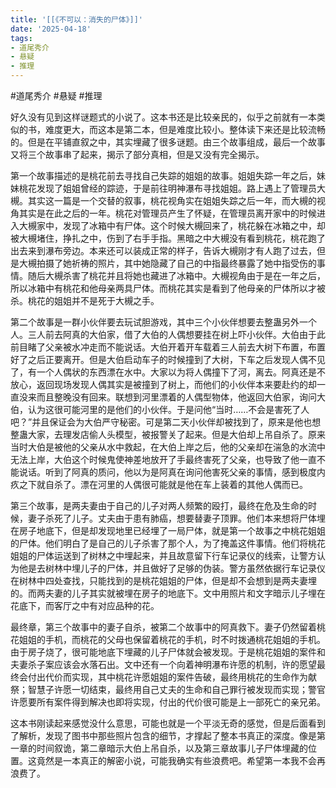 ```yaml
---
title: '[[《不可以：消失的尸体》]]'
date: '2025-04-18'
tags:
- 道尾秀介
- 悬疑
- 推理
---
```

#道尾秀介 #悬疑 #推理 

好久没有见到这样谜题式的小说了。这本书还是比较亲民的，似乎之前就有一本类似的书，难度更大，而这本是第二本，但是难度比较小。整体读下来还是比较流畅的。但是在平铺直叙之中，其实埋藏了很多谜题。由三个故事组成，最后一个故事又将三个故事串了起来，揭示了部分真相，但是又没有完全揭示。

第一个故事描述的是桃花前去寻找自己失踪的姐姐的故事。姐姐失踪一年之后，妹妹桃花发现了姐姐曾经的踪迹，于是前往明神瀑布寻找姐姐。路上遇上了管理员大槻。其实这一篇是一个交替的叙事，桃花视角实在姐姐失踪之后一年，而大槻的视角其实是在此之后的一年。桃花对管理员产生了怀疑，在管理员离开家中的时候进入大槻家中，发现了冰箱中有尸体。这个时候大槻回来了，桃花躲在冰箱之中，却被大槻堵住，挣扎之中，伤到了右手手指。黑暗之中大槻没有看到桃花，桃花跑了出去来到瀑布旁边。本来还可以装成正常的样子，告诉大槻刚才有人跑了过去，但是大槻拍摄了她祈祷的照片，其中她隐藏了自己的中指最终暴露了她中指受伤的事情。随后大槻杀害了桃花并且将她也藏进了冰箱中。大槻视角由于是在一年之后，所以冰箱中有桃花和他母亲两具尸体。而桃花其实是看到了他母亲的尸体所以才被杀。桃花的姐姐并不是死于大槻之手。

第二个故事是一群小伙伴要去玩试胆游戏，其中三个小伙伴想要去整蛊另外一个人。三人前去阿真的大伯家，借了大伯的人偶想要挂在树上吓小伙伴。大伯由于此前目睹了父亲被水冲走而不能说话。大伯开着开车载着三人前去大树下布置，布置好了之后正要离开。但是大伯启动车子的时候撞到了大树，下车之后发现人偶不见了，有一个人偶状的东西漂在水中。大家以为将人偶撞下了河，离去。阿真还是不放心，返回现场发现人偶其实是被撞到了树上，而他们的小伙伴本来要赴约的却一直没来而且整晚没有回来。联想到河里漂着的人偶型物体，他返回大伯家，询问大伯，认为这很可能河里的是他们的小伙伴。于是问他“当时……不会是害死了人吧？”并且保证会为大伯严守秘密。可是第二天小伙伴却被找到了，原来是他也想整蛊大家，去理发店偷人头模型，被报警关了起来。但是大伯却上吊自杀了。原来当时大伯是被他的父亲从水中救起，在大伯上岸之后，他的父亲却在湍急的水流中无法上岸，大伯这个时候鬼使神差地放开了手最终害死了父亲，也导致了他一直不能说话。听到了阿真的质问，他以为是阿真在询问他害死父亲的事情，感到极度内疚之下就自杀了。漂在河里的人偶很可能就是他在车上装着的其他人偶而已。

第三个故事，是两夫妻由于自己的儿子对两人频繁的殴打，最终在危及生命的时候，妻子杀死了儿子。丈夫由于患有肺癌，想要替妻子顶罪。他们本来想将尸体埋在房子地底下，但是却发现地里已经埋了一局尸体，就是第一个故事之中桃花姐姐的尸体。他们明白了是自己的儿子杀害了那个人，为了掩盖这件事情。他们将桃花姐姐的尸体运送到了树林之中埋起来，并且故意留下行车记录仪的线索，让警方认为他是去树林中埋儿子的尸体，并且做好了足够的伪装。警方虽然依据行车记录仪在树林中四处查找，只能找到的是桃花姐姐的尸体，但是却不会想到是两夫妻埋的。而两夫妻的儿子其实就被埋在房子的地底下。文中用照片和文字暗示儿子埋在花底下，而客厅之中有对应品种的花。

最终章，第三个故事中的妻子自杀，被第二个故事中的阿真救下。妻子仍然留着桃花姐姐的手机，而桃花的父母也保留着桃花的手机，时不时拨通桃花姐姐的手机。由于房子烧了，很可能地底下埋藏的儿子尸体就会被发现。于是桃花姐姐的案件和夫妻杀子案应该会水落石出。文中还有一个向着神明瀑布许愿的机制，许的愿望最终会付出代价而实现，其中桃花许愿姐姐的案件告破，最终用桃花的生命作为献祭；智慧子许愿一切结束，最终用自己丈夫的生命和自己罪行被发现而实现；警官许愿要所有案件得到解决也即将实现，付出的代价很可能是上一部死亡的亲兄弟。

这本书刚读起来感觉没什么意思，可能也就是一个平淡无奇的感觉，但是后面看到了解析，发现了图书中那些照片包含的细节，才撑起了整本书真正的深度。像是第一章的时间叙诡，第二章暗示大伯上吊自杀，以及第三章故事儿子尸体埋藏的位置。这竟然是一本真正的解密小说，可能我确实有些浪费吧。希望第一本我不会再浪费了。
